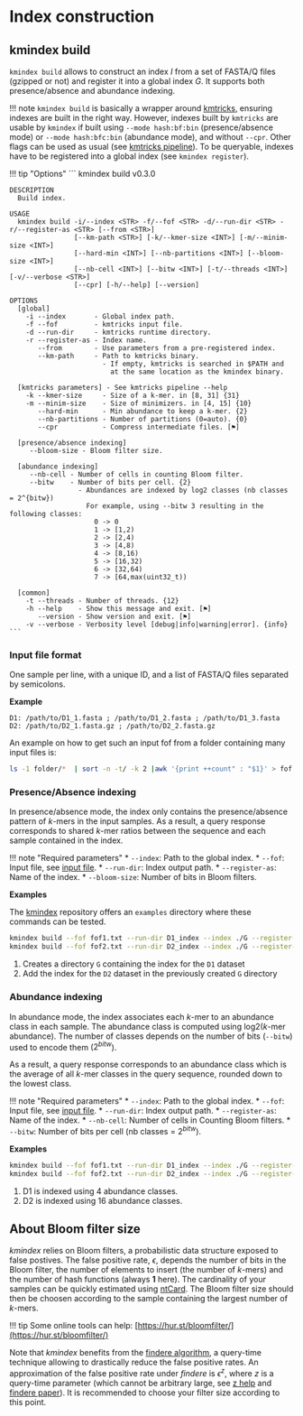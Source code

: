 # Index construction

## **kmindex build**

`kmindex build` allows to construct an index $I$ from a set of FASTA/Q files (gzipped or not) and register it into a global index $G$. It supports both presence/absence and abundance indexing.

!!! note
    `kmindex build` is basically a wrapper around [kmtricks](https://github.com/tlemane/kmtricks), ensuring indexes are built in the right way. However, indexes built by `kmtricks` are usable by `kmindex` if built using `--mode hash:bf:bin` (presence/absence mode) or `--mode hash:bfc:bin` (abundance mode), and without `--cpr`. Other flags can be used as usual (see [kmtricks pipeline](https://github.com/tlemane/kmtricks/wiki/kmtricks-pipeline)). To be queryable, indexes have to be registered into a global index (see `kmindex register`).

!!! tip "Options"
    ```
    kmindex build v0.3.0

    DESCRIPTION
      Build index.

    USAGE
      kmindex build -i/--index <STR> -f/--fof <STR> -d/--run-dir <STR> -r/--register-as <STR> [--from <STR>]
                    [--km-path <STR>] [-k/--kmer-size <INT>] [-m/--minim-size <INT>]
                    [--hard-min <INT>] [--nb-partitions <INT>] [--bloom-size <INT>]
                    [--nb-cell <INT>] [--bitw <INT>] [-t/--threads <INT>] [-v/--verbose <STR>]
                    [--cpr] [-h/--help] [--version]

    OPTIONS
      [global]
        -i --index       - Global index path.
        -f --fof         - kmtricks input file.
        -d --run-dir     - kmtricks runtime directory.
        -r --register-as - Index name.
           --from        - Use parameters from a pre-registered index.
           --km-path     - Path to kmtricks binary.
                           - If empty, kmtricks is searched in $PATH and
                             at the same location as the kmindex binary.

      [kmtricks parameters] - See kmtricks pipeline --help
        -k --kmer-size     - Size of a k-mer. in [8, 31] {31}
        -m --minim-size    - Size of minimizers. in [4, 15] {10}
           --hard-min      - Min abundance to keep a k-mer. {2}
           --nb-partitions - Number of partitions (0=auto). {0}
           --cpr           - Compress intermediate files. [⚑]

      [presence/absence indexing]
         --bloom-size - Bloom filter size.

      [abundance indexing]
         --nb-cell - Number of cells in counting Bloom filter.
         --bitw    - Number of bits per cell. {2}
                     - Abundances are indexed by log2 classes (nb classes = 2^{bitw})
                       For example, using --bitw 3 resulting in the following classes:
                         0 -> 0
                         1 -> [1,2)
                         2 -> [2,4)
                         3 -> [4,8)
                         4 -> [8,16)
                         5 -> [16,32)
                         6 -> [32,64)
                         7 -> [64,max(uint32_t))

      [common]
        -t --threads - Number of threads. {12}
        -h --help    - Show this message and exit. [⚑]
           --version - Show version and exit. [⚑]
        -v --verbose - Verbosity level [debug|info|warning|error]. {info}
    ```

### **Input file format**

One sample per line, with a unique ID, and a list of FASTA/Q files separated by semicolons.

**Example**
```
D1: /path/to/D1_1.fasta ; /path/to/D1_2.fasta ; /path/to/D1_3.fasta
D2: /path/to/D2_1.fasta.gz ; /path/to/D2_2.fasta.gz
```

An example on how to get such an input fof from a folder containing many input files is:
```bash
ls -1 folder/*  | sort -n -t/ -k 2 |awk '{print ++count" : "$1}' > fof.txt
```

### **Presence/Absence indexing**

In presence/absence mode, the index only contains the presence/absence pattern of $k$-mers in the input samples. As a result, a query response corresponds to shared $k$-mer ratios between the sequence and each sample contained in the index.

!!! note "Required parameters"
    * `--index`: Path to the global index.
    * `--fof`: Input file, see [input file](#Input-file-format).
    * `--run-dir`: Index output path.
    * `--register-as`: Name of the index.
    * `--bloom-size`: Number of bits in Bloom filters.

**Examples**

The [kmindex](https://github.com/tlemane/kmindex) repository offers an `examples` directory where these commands can be tested.
```bash
kmindex build --fof fof1.txt --run-dir D1_index --index ./G --register-as D1 --hard-min --kmer-size 25 --bloom-size 1000000 # (1)!
kmindex build --fof fof2.txt --run-dir D2_index --index ./G --register-as D2 --hard-min --kmer-size 25 --bloom-size 1000000 # (2)!
```

1. Creates a directory `G` containing the index for the `D1` dataset
2. Add the index for the `D2` dataset in the previously created `G` directory


### **Abundance indexing**

In abundance mode, the index associates each $k$-mer to an abundance class in each sample. The abundance class is computed using log2($k$-mer abundance). The number of classes depends on the number of bits (`--bitw`) used to encode them ($2^{bitw}$).

As a result, a query response corresponds to an abundance class which is the average of all $k$-mer classes in the query sequence, rounded down to the lowest class.

!!! note "Required parameters"
    * `--index`: Path to the global index.
    * `--fof`: Input file, see [input file](#Input-file-format).
    * `--run-dir`: Index output path.
    * `--register-as`: Name of the index.
    * `--nb-cell`: Number of cells in Counting Bloom filters.
    * `--bitw`: Number of bits per cell (nb classes = $2^{bitw}$).

**Examples**

```bash
kmindex build --fof fof1.txt --run-dir D1_index --index ./G --register-as D1 --hard-min --kmer-size 25 --nb-cell 1000000 --bitw 2 # (1)!
kmindex build --fof fof2.txt --run-dir D2_index --index ./G --register-as D2 --hard-min --kmer-size 25 --nb-cell 1000000 --bitw 4 # (2)!
```

1. D1 is indexed using 4 abundance classes.
2. D2 is indexed using 16 abundance classes.

## **About Bloom filter size**

*kmindex* relies on Bloom filters, a probabilistic data structure exposed to false postives. The false positive rate, $\epsilon$, depends the number of bits in the Bloom filter, the number of elements to insert (the number of $k$-mers) and the number of hash functions (always **1** here). The cardinality of your samples can be quickly estimated using [ntCard](https://github.com/bcgsc/ntCard). The Bloom filter size should then be choosen according to the sample containing the largest number of $k$-mers.

!!! tip
    Some online tools can help: [https://hur.st/bloomfilter/](https://hur.st/bloomfilter/)

Note that *kmindex* benefits from the [findere algorithm](https://github.com/lrobidou/findere), a query-time technique allowing to drastically reduce the false positive rates. An approximation of the false positive rate under *findere* is $\epsilon^z$, where $z$ is a query-time parameter (which cannot be arbitrary large, see [z help](query.md#about-the-z-parameter) and [findere paper](http://dx.doi.org/10.1007/978-3-030-86692-1_13)). It is recommended to choose your filter size according to this point.

